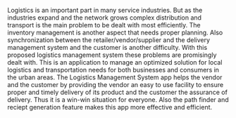 Logistics is an important part in many service industries. But as the industries expand and the network grows complex distribution and transport is the main problem to be dealt with most efficiently. The inventory management is another aspect that needs proper planning. Also synchronization between the retailer/vendor/supplier and the delivery management system and the customer is another difficulty. With this proposed logistics management system these problems are promisingly dealt with. This is an application to manage an optimized solution for local logistics and transportation needs for both businesses and consumers in the urban areas. 
The Logistics Management System app helps the vendor and the customer by providing the vendor an easy to use facility to ensure proper and timely delivery of its product and the customer the assurance of delivery. Thus it is a win-win situation for everyone. Also the path finder and reciept generation feature makes this app more effective and efficient.
